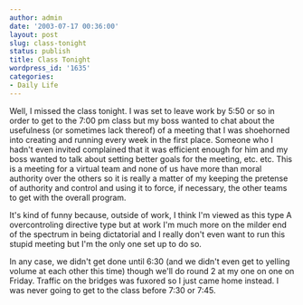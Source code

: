 ```yaml
---
author: admin
date: '2003-07-17 00:36:00'
layout: post
slug: class-tonight
status: publish
title: Class Tonight
wordpress_id: '1635'
categories:
- Daily Life
---
```

Well, I missed the class tonight. I was set to leave work by 5:50 or so in order to get to the 7:00 pm class but my boss wanted to chat about the usefulness (or sometimes lack thereof) of a meeting that I was shoehorned into creating and running every week in the first place. Someone who I hadn&apos;t even invited complained that it was efficient enough for him and my boss wanted to talk about setting better goals for the meeting, etc. etc. This is a meeting for a virtual team and none of us have more than moral authority over the others so it is really a matter of my keeping the pretense of authority and control and using it to force, if necessary, the other teams to get with the overall program. 

It&apos;s kind of funny because, outside of work, I think I&apos;m viewed as this type A overcontroling directive type but at work I&apos;m much more on the milder end of the spectrum in being dictatorial and I really don&apos;t even want to run this stupid meeting but I&apos;m the only one set up to do so.

In any case, we didn&apos;t get done until 6:30 (and we didn&apos;t even get to yelling volume at each other this time) though we&apos;ll do round 2 at my one on one on Friday. Traffic on the bridges was fuxored so I just came home instead. I was never going to get to the class before 7:30 or 7:45.
